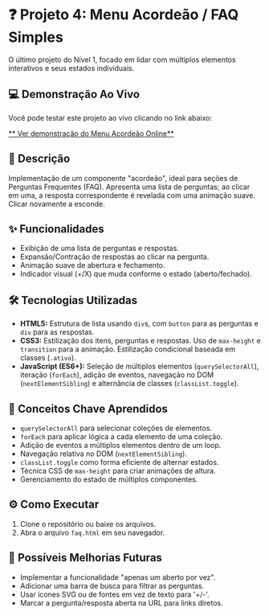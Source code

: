 # ❓ Projeto 4: Menu Acordeão / FAQ Simples

O último projeto do Nível 1, focado em lidar com múltiplos elementos interativos e seus estados individuais.

## 💻 Demonstração Ao Vivo

Você pode testar este projeto ao vivo clicando no link abaixo:

[** Ver demonstração do Menu Acordeão Online**](https://alsvieira77.github.io/Projetos/MenuAcordeao/faq.html)

## 📝 Descrição

Implementação de um componente "acordeão", ideal para seções de Perguntas Frequentes (FAQ). Apresenta uma lista de perguntas; ao clicar em uma, a resposta correspondente é revelada com uma animação suave. Clicar novamente a esconde.

## ✨ Funcionalidades

  * Exibição de uma lista de perguntas e respostas.
  * Expansão/Contração de respostas ao clicar na pergunta.
  * Animação suave de abertura e fechamento.
  * Indicador visual (+/X) que muda conforme o estado (aberto/fechado).

## 🛠️ Tecnologias Utilizadas

  * **HTML5:** Estrutura de lista usando `div`s, com `button` para as perguntas e `div` para as respostas.
  * **CSS3:** Estilização dos itens, perguntas e respostas. Uso de `max-height` e `transition` para a animação. Estilização condicional baseada em classes (`.ativo`).
  * **JavaScript (ES6+):** Seleção de múltiplos elementos (`querySelectorAll`), iteração (`forEach`), adição de eventos, navegação no DOM (`nextElementSibling`) e alternância de classes (`classList.toggle`).

## 🧠 Conceitos Chave Aprendidos

  * `querySelectorAll` para selecionar coleções de elementos.
  * `forEach` para aplicar lógica a cada elemento de uma coleção.
  * Adição de eventos a múltiplos elementos dentro de um loop.
  * Navegação relativa no DOM (`nextElementSibling`).
  * `classList.toggle` como forma eficiente de alternar estados.
  * Técnica CSS de `max-height` para criar animações de altura.
  * Gerenciamento do estado de múltiplos componentes.

## ⚙️ Como Executar

1.  Clone o repositório ou baixe os arquivos.
2.  Abra o arquivo `faq.html` em seu navegador.

## 🚀 Possíveis Melhorias Futuras

  * Implementar a funcionalidade "apenas um aberto por vez".
  * Adicionar uma barra de busca para filtrar as perguntas.
  * Usar ícones SVG ou de fontes em vez de texto para '+/-'.
  * Marcar a pergunta/resposta aberta na URL para links diretos.
